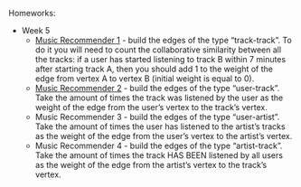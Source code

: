 Homeworks:
* Week 5
  * [Music Recommender 1](https://github.com/badzhafarov/Coursera-Big-Data-for-Data-Engineers/blob/master/Big%20Data%20Analysis/recommender1.ipynb) - build the edges of the type “track-track”. To do it you will need to count the collaborative similarity between all the tracks: if a user has started listening to track B within 7 minutes after starting track A, then you should add 1 to the weight of the edge from vertex A to vertex B (initial weight is equal to 0).
  * [Music Recommender 2](https://github.com/badzhafarov/Coursera-Big-Data-for-Data-Engineers/blob/master/Big%20Data%20Analysis/recommender2.ipynb) - build the edges of the type “user-track”. Take the amount of times the track was listened by the user as the weight of the edge from the user’s vertex to the track’s vertex.
  * Music Recommender 3 - build the edges of the type “user-artist”. Take the amount of times the user has listened to the artist’s tracks as the weight of the edge from the user’s vertex to the artist’s vertex.
  * Music Recommender 4 - build the edges of the type “artist-track”. Take the amount of times the track HAS BEEN listened by all users as the weight of the edge from the artist’s vertex to the track’s vertex.
